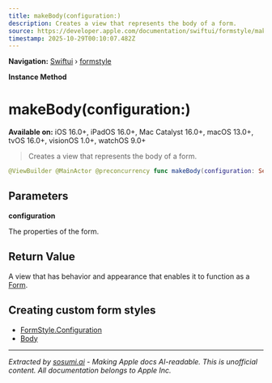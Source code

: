 ```yaml
---
title: makeBody(configuration:)
description: Creates a view that represents the body of a form.
source: https://developer.apple.com/documentation/swiftui/formstyle/makebody(configuration:)
timestamp: 2025-10-29T00:10:07.482Z
---
```


**Navigation:** [Swiftui](/documentation/swiftui) › [formstyle](/documentation/swiftui/formstyle)

**Instance Method**

# makeBody(configuration:)

**Available on:** iOS 16.0+, iPadOS 16.0+, Mac Catalyst 16.0+, macOS 13.0+, tvOS 16.0+, visionOS 1.0+, watchOS 9.0+

> Creates a view that represents the body of a form.

```swift
@ViewBuilder @MainActor @preconcurrency func makeBody(configuration: Self.Configuration) -> Self.Body
```

## Parameters

**configuration**

The properties of the form.



## Return Value

A view that has behavior and appearance that enables it to function as a [Form](/documentation/swiftui/form).

## Creating custom form styles

- [FormStyle.Configuration](/documentation/swiftui/formstyle/configuration)
- [Body](/documentation/swiftui/formstyle/body)

---

*Extracted by [sosumi.ai](https://sosumi.ai) - Making Apple docs AI-readable.*
*This is unofficial content. All documentation belongs to Apple Inc.*
